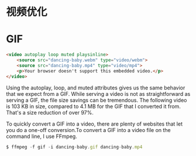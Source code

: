 # 视频优化

# GIF

```html
<video autoplay loop muted playsinline>
    <source src="dancing-baby.webm" type="video/webm">
    <source src="dancing-baby.mp4" type="video/mp4">
    <p>Your browser doesn't support this embedded video.</p>
</video>
```

Using the autoplay, loop, and muted attributes gives us the same behavior that we expect from a GIF. While serving a video is not as straightforward as serving a GIF, the file size savings can be tremendous. The following video is 103 KB in size, compared to 4.1 MB for the GIF that I converted it from. That's a size reduction of over 97%.

To quickly convert a GIF into a video, there are plenty of websites that let you do a one-off conversion.To convert a GIF into a video file on the command line, I use FFmpeg.

```js
$ ffmpeg -f gif -i dancing-baby.gif dancing-baby.mp4
```